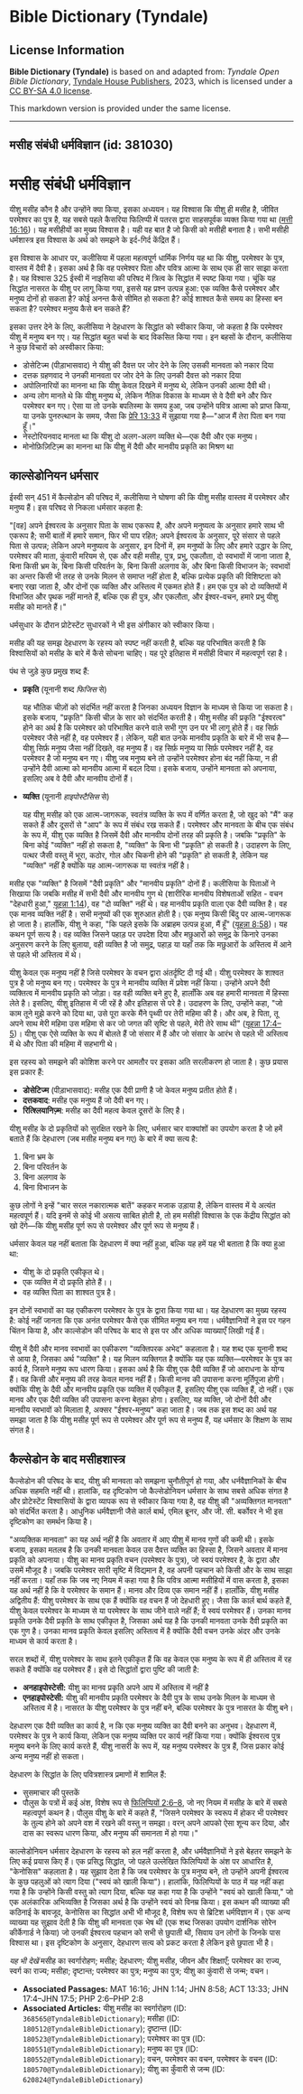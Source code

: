 # Bible Dictionary (Tyndale)

## License Information

**Bible Dictionary (Tyndale)** is based on and adapted from: _Tyndale Open Bible Dictionary_, [Tyndale House Publishers](https://tyndaleopenresources.com/), 2023, which is licensed under a [CC BY-SA 4.0 license](https://creativecommons.org/licenses/by-sa/4.0/legalcode.en).

This markdown version is provided under the same license.



--------------------------------

## मसीह संबंधी धर्मविज्ञान (id: 381030)

मसीह संबंधी धर्मविज्ञान
=======================

यीशु मसीह कौन है और उन्होंने क्या किया, इसका अध्ययन। यह विश्वास कि यीशु ही मसीह है, जीवित परमेश्वर का पुत्र है, यह सबसे पहले कैसरिया फिलिप्पी में पतरस द्वारा साहसपूर्वक व्यक्त किया गया था ([मत्ती 16:16](https://ref.ly/Matt16:16))। यह मसीहीयों का मुख्य विश्वास है। यही वह बात है जो किसी को मसीही बनाता है। सभी मसीही धर्मशास्त्र इस विश्वास के अर्थ को समझने के इर्द\-गिर्द केंद्रित हैं।

इस विश्वास के आधार पर, कलीसिया में पहला महत्वपूर्ण धार्मिक निर्णय यह था कि यीशु, परमेश्वर के पुत्र, वास्तव में दैवी है। इसका अर्थ है कि वह परमेश्वर पिता और पवित्र आत्मा के साथ एक ही सार साझा करता है। यह विश्वास 325 ईस्वी में नाइसिया की परिषद में त्रित्व के सिद्धांत में स्पष्ट किया गया। चूंकि यह सिद्धांत नासरत के यीशु पर लागू किया गया, इससे यह प्रश्न उत्पन्न हुआ: एक व्यक्ति कैसे परमेश्वर और मनुष्य दोनों हो सकता है? कोई अनन्त कैसे सीमित हो सकता है? कोई शाश्वत कैसे समय का हिस्सा बन सकता है? परमेश्वर मनुष्य कैसे बन सकते हैं?

इसका उत्तर देने के लिए, कलीसिया ने देहधारण के सिद्धांत को स्वीकार किया, जो कहता है कि परमेश्वर यीशु में मनुष्य बन गए। यह सिद्धांत बहुत चर्चा के बाद विकसित किया गया। इन बहसों के दौरान, कलीसिया ने कुछ विचारों को अस्वीकार किया:

* डोसेटिज्म (पीड़ाभासवाद) ने यीशु की दैवत्त पर जोर देने के लिए उसकी मानवता को नकार दिया
* दत्तक ग्रहणवाद ने उनकी मानवता पर जोर देने के लिए उनकी दैवत्त को नकार दिया
* अपोलिनारियों का मानना था कि यीशु केवल दिखने में मनुष्य थे, लेकिन उनकी आत्मा दैवी थी।
* अन्य लोग मानते थे कि यीशु मनुष्य थे, लेकिन नैतिक विकास के माध्यम से वे दैवी बने और फिर परमेश्वर बन गए। ऐसा या तो उनके बपतिस्मा के समय हुआ, जब उन्होंने पवित्र आत्मा को प्राप्त किया, या उनके पुनरुत्थान के समय, जैसा कि [प्रेरि 13:33](https://ref.ly/Acts13:33) में सुझाया गया है—"आज मैं तेरा पिता बन गया हूँ।"
* नेस्टोरियनवाद मानता था कि यीशु दो अलग\-अलग व्यक्ति थे—एक दैवी और एक मनुष्य।
* मोनोफ़िज़िटिज़्म का मानना ​​था कि यीशु में दैवी और मानवीय प्रकृति का मिश्रण था

काल्सेडोनियन धर्मसार
--------------------

ईस्वी सन् 451 में कैल्सेडोन की परिषद में, कलीसिया ने घोषणा की कि यीशु मसीह वास्तव में परमेश्वर और मनुष्य हैं। इस परिषद से निकला धर्मसार कहता है:

"\[वह] अपने ईश्वरत्व के अनुसार पिता के साथ एकरूप है, और अपने मनुष्यत्व के अनुसार हमारे साथ भी एकरूप है; सभी बातों में हमारे समान, फिर भी पाप रहित; अपने ईश्वरत्व के अनुसार, पूरे संसार से पहले पिता से उत्पन्न; लेकिन अपने मनुष्यत्व के अनुसार, इन दिनों में, हम मनुष्यों के लिए और हमारे उद्धार के लिए, परमेश्वर की माता, कुंवारी मरियम से, एक और वही मसीह, पुत्र, प्रभु, एकलौता, दो स्वभावों में जाना जाता है, बिना किसी भ्रम के, बिना किसी परिवर्तन के, बिना किसी अलगाव के, और बिना किसी विभाजन के; स्वभावों का अन्तर किसी भी तरह से उनके मिलन से समाप्त नहीं होता है, बल्कि प्रत्येक प्रकृति की विशिष्टता को बनाए रखा जाता है, और दोनों एक व्यक्ति और अस्तित्व में एकमत होते हैं। हम एक पुत्र को दो व्यक्तियों में विभाजित और पृथक नहीं मानते हैं, बल्कि एक ही पुत्र, और एकलौता, और ईश्वर\-वचन, हमारे प्रभु यीशु मसीह को मानते हैं।"

धर्मसुधार के दौरान प्रोटेस्टेंट सुधारकों ने भी इस अंगीकार को स्वीकार किया।

मसीह की यह समझ देहधारण के रहस्य को स्पष्ट नहीं करती है, बल्कि यह परिभाषित करती है कि विश्वासियों को मसीह के बारे में कैसे सोचना चाहिए। यह पूरे इतिहास में मसीही विचार में महत्वपूर्ण रहा है।

पंथ से जुड़े कुछ प्रमुख शब्द हैं:

* **प्रकृति** (यूनानी शब्द *फिजिस* से)

    यह भौतिक चीज़ों को संदर्भित नहीं करता है जिनका अध्ययन विज्ञान के माध्यम से किया जा सकता है। इसके बजाय, "प्रकृति" किसी चीज़ के सार को संदर्भित करती है। यीशु मसीह की प्रकृति "ईश्वरत्व" होने का अर्थ है कि परमेश्वर को परिभाषित करने वाले सभी गुण उन पर भी लागू होते हैं। वह सिर्फ़ परमेश्वर जैसे नहीं है, वह परमेश्वर हैं। लेकिन, यही बात उनके मानवीय प्रकृति के बारे में भी सच है—यीशु सिर्फ़ मनुष्य जैसा नहीं दिखते, वह मनुष्य हैं। वह सिर्फ़ मनुष्य या सिर्फ़ परमेश्वर नहीं है, वह परमेश्वर है जो मनुष्य बन गए। यीशु जब मनुष्य बने तो उन्होंने परमेश्वर होना बंद नहीं किया, न ही उन्होंने दैवी आत्मा को मानवीय आत्मा में बदल दिया। इसके बजाय, उन्होंने मानवता को अपनाया, इसलिए अब वे दैवी और मानवीय दोनों हैं।

* **व्यक्ति** (यूनानी *हाइपोस्टैसिस* से)

    यह यीशु मसीह को एक आत्म\-जागरूक, स्वतंत्र व्यक्ति के रूप में वर्णित करता है, जो खुद को "मैं" कह सकते हैं और दूसरों से "आप" के रूप में संबंध रख सकते हैं। परमेश्वर और मानवता के बीच एक संबंध के रूप में, यीशु एक व्यक्ति है जिसमें दैवी और मानवीय दोनों तरह की प्रकृति है। जबकि "प्रकृति" के बिना कोई "व्यक्ति" नहीं हो सकता है, "व्यक्ति" के बिना भी "प्रकृति" हो सकती है। उदाहरण के लिए, पत्थर जैसी वस्तु में भूरा, कठोर, गोल और चिकनी होने की "प्रकृति" हो सकती है, लेकिन यह "व्यक्ति" नहीं है क्योंकि यह आत्म\-जागरूक या स्वतंत्र नहीं है।

मसीह एक "व्यक्ति" है जिसमें "दैवी प्रकृति" और "मानवीय प्रकृति" दोनों हैं। कलीसिया के पिताओं ने सिखाया कि जबकि मसीह में सभी दैवी और मानवीय गुण थे (शारीरिक मानवीय विशेषताओं सहित \- वचन "देहधारी हुआ," [यूहन्ना 1:14](https://ref.ly/John1:14)), वह "दो व्यक्ति" नहीं थे। वह मानवीय प्रकृति वाला एक दैवी व्यक्ति है। वह एक मानव व्यक्ति नहीं है। सभी मनुष्यों की एक शुरुआत होती है। एक मनुष्य किसी बिंदु पर आत्म\-जागरूक हो जाता है। हालाँकि, यीशु ने कहा, "कि पहले इसके कि अब्राहम उत्पन्न हुआ, मैं हूँ" ([यूहन्ना 8:58](https://ref.ly/John8:58))। यह कथन पूर्ण सत्य है। वह व्यक्ति जिसने पहाड़ पर उपदेश दिया और मछुआरों को समुद्र के किनारे उनका अनुसरण करने के लिए बुलाया, वही व्यक्ति है जो समुद्र, पहाड़ या यहाँ तक कि मछुआरों के अस्तित्व में आने से पहले भी अस्तित्व में थे।

यीशु केवल एक मनुष्य नहीं है जिसे परमेश्वर के वचन द्वारा अंतर्दृष्टि दी गई थी। यीशु परमेश्वर के शाश्वत पुत्र है जो मनुष्य बन गए। परमेश्वर के पुत्र ने मानवीय व्यक्ति में प्रवेश नहीं किया। उन्होंने अपने दैवी व्यक्तित्व में मानवीय प्रकृति को जोड़ा। वह वही व्यक्ति बने हुए है, हालाँकि अब वह हमारी मानवता में हिस्सा लेते है। इसलिए, यीशु इतिहास में जी रहें है और इतिहास से परे है। उदाहरण के लिए, उन्होंने कहा, "जो काम तूने मुझे करने को दिया था, उसे पूरा करके मैंने पृथ्वी पर तेरी महिमा की है। और अब, हे पिता, तू अपने साथ मेरी महिमा उस महिमा से कर जो जगत की सृष्टि से पहले, मेरी तेरे साथ थी" ([यूहन्ना 17:4–5](https://ref.ly/John17:4-John17:5))। यीशु एक ऐसे व्यक्ति के रूप में बोलते हैं जो संसार में हैं और जो संसार के आरंभ से पहले भी अस्तित्व में थे और पिता की महिमा में सहभागी थे।

इस रहस्य को समझने की कोशिश करने पर आमतौर पर इसका अति सरलीकरण हो जाता है। कुछ प्रयास इस प्रकार हैं:

* **डोसेटिज्म** (पीड़ाभासवाद): मसीह एक दैवी प्राणी है जो केवल मनुष्य प्रतीत होते हैं।
* **दत्तकवाद**: मसीह एक मनुष्य हैं जो दैवी बन गए।
* **रित्श्लियानिज़्म**: मसीह का दैवी महत्व केवल दूसरों के लिए है।

यीशु मसीह के दो प्रकृतियों को सुरक्षित रखने के लिए, धर्मसार चार वाक्यांशों का उपयोग करता है जो हमें बताते हैं कि देहधारण (जब मसीह मनुष्य बन गए) के बारे में क्या सत्य है:

1. बिना भ्रम के
2. बिना परिवर्तन के
3. बिना अलगाव के
4. बिना विभाजन के

कुछ लोगों ने इन्हें "चार सरल नकारात्मक बातें" कहकर मजाक उड़ाया है, लेकिन वास्तव में ये अत्यंत महत्वपूर्ण हैं। यदि इनमें से कोई भी असत्य साबित होती है, तो हम मसीही विश्वास के एक केंद्रीय सिद्धांत को खो देंगे—कि यीशु मसीह पूर्ण रूप से परमेश्वर और पूर्ण रूप से मनुष्य हैं।

धर्मसार केवल यह नहीं बताता कि देहधारण में क्या नहीं हुआ, बल्कि यह हमें यह भी बताता है कि क्या हुआ था:

* यीशु के दो प्रकृति एकीकृत थे।
* एक व्यक्ति में दो प्रकृति होते हैं।।
* वह व्यक्ति पिता का शाश्वत पुत्र है।

इन दोनों स्वभावों का यह एकीकरण परमेश्वर के पुत्र के द्वारा किया गया था। यह देहधारण का मुख्य रहस्य है: कोई नहीं जानता कि एक अनंत परमेश्वर कैसे एक सीमित मनुष्य बन गया। धर्मवैज्ञानियों ने इस पर गहन चिंतन किया है, और काल्सेडोन की परिषद के बाद से इस पर और अधिक व्याख्याएँ लिखी गई हैं।

यीशु में दैवी और मानव स्वभावों का एकीकरण "व्यक्तिपरक अभेद" कहलाता है। यह शब्द एक यूनानी शब्द से आया है, जिसका अर्थ "व्यक्ति" है। यह मिलन व्यक्तिगत है क्योंकि यह एक व्यक्ति—परमेश्वर के पुत्र का कार्य है, जिसने मनुष्य रूप धारण किया। इसका अर्थ है कि यीशु एक दैवी व्यक्ति हैं जो आराधना के योग्य हैं। वह किसी और मनुष्य की तरह केवल मानव नहीं हैं। किसी मानव की उपासना करना मूर्तिपूजा होगी। क्योंकि यीशु के दैवी और मानवीय प्रकृति एक व्यक्ति में एकीकृत हैं, इसलिए यीशु एक व्यक्ति हैं, दो नहीं। एक मानव और एक दैवी व्यक्ति की उपासना करना बेतुका होगा। इसलिए, यह व्यक्ति, जो दोनों दैवी और मानवीय स्वभावों को मिलाता है, अक्सर "ईश्वर\-मनुष्य" कहा जाता है। जब तक इस शब्द का अर्थ यह समझा जाता है कि यीशु मसीह पूर्ण रूप से परमेश्वर और पूर्ण रूप से मनुष्य हैं, यह धर्मसार के शिक्षण के साथ संगत है।

कैल्सेडोन के बाद मसीहशास्त्र
----------------------------

कैल्सेडोन की परिषद के बाद, यीशु की मानवता को समझना चुनौतीपूर्ण हो गया, और धर्नवैज्ञानिकों के बीच अधिक सहमति नहीं थी। हालांकि, वह दृष्टिकोण जो कैल्सेडोनियन धर्मसार के साथ सबसे अधिक संगत है और प्रोटेस्टेंट विश्वासियों के द्वारा व्यापक रूप से स्वीकार किया गया है, वह यीशु की "अव्यक्तिगत मानवता" को संदर्भित करता है। आधुनिक धर्मवैज्ञानी जैसे कार्ल बार्थ, एमिल ब्रूनर, और जी. सी. बर्कोवर ने भी इस दृष्टिकोण का समर्थन किया है।

"अव्यक्तिक मानवता" का यह अर्थ नहीं है कि अवतार में आए यीशु में मानव गुणों की कमी थी। इसके बजाय, इसका मतलब है कि उनकी मानवता केवल उस दैवत्त व्यक्ति का हिस्सा है, जिसने अवतार में मानव प्रकृति को अपनाया। यीशु का मानव प्रकृति वचन (परमेश्वर के पुत्र), जो स्वयं परमेश्वर है, के द्वारा और उसमें मौजूद है। जबकि परमेश्वर सारी सृष्टि में विद्यमान है, वह अपनी पहचान को किसी और के साथ साझा नहीं करता। यहाँ तक कि जब नए नियम में कहा गया है कि पवित्र आत्मा मसीहियों में वास करता है, इसका यह अर्थ नहीं है कि वे परमेश्वर के समान हैं। मानव और दिव्य एक समान नहीं हैं। हालाँकि, यीशु मसीह अद्वितीय हैं: यीशु परमेश्वर के साथ एक हैं क्योंकि वह वचन हैं जो देहधारी हुए। जैसा कि कार्ल बार्थ कहते हैं, यीशु केवल परमेश्वर के माध्यम से या परमेश्वर के साथ जीने वाले नहीं हैं; वे स्वयं परमेश्वर हैं। उनका मानव प्रकृति उनके दैवी प्रकृति के साथ एकीकृत है, जिसका अर्थ यह है कि उनकी मानवता उनके दैवी प्रकृति का एक गुण है। उनका मानव प्रकृति केवल इसलिए अस्तित्व में है क्योंकि दैवी वचन उनके अंदर और उनके माध्यम से कार्य करता है।

सरल शब्दों में, यीशु परमेश्वर के साथ इतने एकीकृत हैं कि वह केवल एक मनुष्य के रूप में ही अस्तित्व में रह सकते हैं क्योंकि वह परमेश्वर हैं। इसे दो सिद्धांतों द्वारा पुष्टि की जाती है:

* **अनहाइपोस्टेसी:** यीशु का मानव प्रकृति अपने आप में अस्तित्व में नहीं है
* **एनहाइपोस्टेसी:** यीशु की मानवीय प्रकृति परमेश्वर के दैवी पुत्र के साथ उनके मिलन के माध्यम से अस्तित्व में है। नासरत के यीशु परमेश्वर के पुत्र नहीं बने, बल्कि परमेश्वर के पुत्र नासरत के यीशु बने।

देहधारण एक दैवी व्यक्ति का कार्य है, न कि एक मनुष्य व्यक्ति का दैवी बनने का अनुभव। देहधारण में, परमेश्वर के पुत्र ने कार्य किया, लेकिन एक मनुष्य व्यक्ति पर कार्य नहीं किया गया। क्योंकि ईश्वरत्व पुत्र मनुष्य बनने के लिए कार्य करते हैं, यीशु नासरी के रूप में, यह मनुष्य परमेश्वर के पुत्र हैं, जिस प्रकार कोई अन्य मनुष्य नहीं हो सकता।

देहधारण के सिद्धांत के लिए पवित्रशास्त्र प्रमाणों में शामिल हैं:

* सुसमाचार की पुस्तकें
* पौलुस के पत्रों में कई अंश, विशेष रूप से [फिलिप्पियों 2:6–8](https://ref.ly/Phil2:6-Phil2:8), जो नए नियम में मसीह के बारे में सबसे महत्वपूर्ण कथन है। पौलुस यीशु के बारे में कहते हैं, "जिसने परमेश्वर के स्वरूप में होकर भी परमेश्वर के तुल्य होने को अपने वश में रखने की वस्तु न समझा। वरन् अपने आपको ऐसा शून्य कर दिया, और दास का स्वरूप धारण किया, और मनुष्य की समानता में हो गया।"

काल्सेडोनियन धर्मसार देहधारण के रहस्य को हल नहीं करता है, और धर्मवैज्ञानियों ने इसे बेहतर समझने के लिए कई प्रयास किए हैं। एक प्रसिद्ध सिद्धांत, जो पहले उल्लेखित फिलिप्पियों के अंश पर आधारित है, "केनोसिस" कहलाता है। यह सुझाव देता है कि जब परमेश्वर के पुत्र मनुष्य बने, तो उन्होंने अपनी ईश्वरत्व के कुछ पहलुओं को त्याग दिया ("स्वयं को खाली किया")। हालांकि, फिलिप्पियों के पाठ में यह नहीं कहा गया है कि उन्होंने किसी वस्तु को त्याग दिया, बल्कि यह कहा गया है कि उन्होंने "स्वयं को खाली किया," जो एक अलंकारिक अभिव्यक्ति है जिसका अर्थ है कि उन्होंने स्वयं को विनम्र किया। इस कथन की व्याख्या की कठिनाई के बावजूद, केनोसिस का सिद्धांत अभी भी मौजूद है, विशेष रूप से ब्रिटिश धर्मविज्ञान में। एक अन्य व्याख्या यह सुझाव देती है कि यीशु की मानवता एक भेष थी (एक शब्द जिसका उपयोग दार्शनिक सोरेन कीर्केगार्ड ने किया) जो उनकी ईश्वरत्व पहचान को सभी से छुपाती थी, सिवाय उन लोगों के जिनके पास विश्वास था। इस दृष्टिकोण के अनुसार, देहधारण सत्य को प्रकट करता है लेकिन इसे छुपाता भी है।

*यह भी देखें* मसीह का स्वर्गारोहण; मसीह; देहधारण; यीशु मसीह, जीवन और शिक्षाएँ; परमेश्वर का राज्य, स्वर्ग का राज्य; मसीहा; दृष्टान्त; परमेश्वर का पुत्र; मनुष्य का पुत्र; यीशु का कुंवारी से जन्म; वचन।

* **Associated Passages:** MAT 16:16; JHN 1:14; JHN 8:58; ACT 13:33; JHN 17:4–JHN 17:5; PHP 2:6–PHP 2:8
* **Associated Articles:** यीशु मसीह का स्वर्गारोहण (ID: `368565@TyndaleBibleDictionary`); मसीहा (ID: `180512@TyndaleBibleDictionary`); दृष्टान्त (ID: `180523@TyndaleBibleDictionary`); परमेश्वर का पुत्र (ID: `180551@TyndaleBibleDictionary`); मनुष्य का पुत्र (ID: `180552@TyndaleBibleDictionary`); वचन, परमेश्वर का वचन, परमेश्वर के वचन (ID: `180570@TyndaleBibleDictionary`); यीशु का कुँवारी से जन्म (ID: `620824@TyndaleBibleDictionary`)

